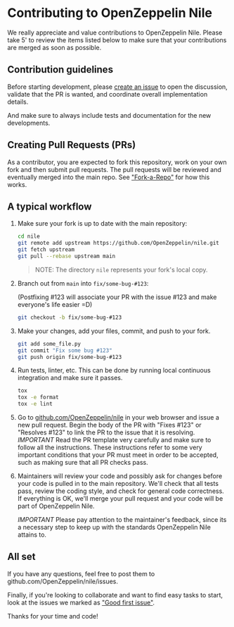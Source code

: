 # Contributing to OpenZeppelin Nile

We really appreciate and value contributions to OpenZeppelin Nile. Please take 5' to review the items listed below to make sure that your contributions are merged as soon as possible.

## Contribution guidelines

Before starting development, please [create an issue](https://github.com/OpenZeppelin/nile/issues/new) to open the discussion, validate that the PR is wanted, and coordinate overall implementation details.

And make sure to always include tests and documentation for the new developments.

## Creating Pull Requests (PRs)

As a contributor, you are expected to fork this repository, work on your own fork and then submit pull requests. The pull requests will be reviewed and eventually merged into the main repo. See ["Fork-a-Repo"](https://help.github.com/articles/fork-a-repo/) for how this works.

## A typical workflow

1. Make sure your fork is up to date with the main repository:

    ```sh
    cd nile
    git remote add upstream https://github.com/OpenZeppelin/nile.git
    git fetch upstream
    git pull --rebase upstream main
    ```

    > NOTE: The directory `nile` represents your fork's local copy.

2. Branch out from `main` into `fix/some-bug-#123`:

    (Postfixing #123 will associate your PR with the issue #123 and make everyone's life easier =D)

    ```sh
    git checkout -b fix/some-bug-#123
    ```

3. Make your changes, add your files, commit, and push to your fork.

    ```sh
    git add some_file.py
    git commit "Fix some bug #123"
    git push origin fix/some-bug-#123
    ```

4. Run tests, linter, etc. This can be done by running local continuous integration and make sure it passes.

    ```bash
    tox
    tox -e format
    tox -e lint
    ```

5. Go to [github.com/OpenZeppelin/nile](https://github.com/OpenZeppelin/nile) in your web browser and issue a new pull request.
    Begin the body of the PR with "Fixes #123" or "Resolves #123" to link the PR to the issue that it is resolving.
    *IMPORTANT* Read the PR template very carefully and make sure to follow all the instructions. These instructions
    refer to some very important conditions that your PR must meet in order to be accepted, such as making sure that all PR checks pass.

6. Maintainers will review your code and possibly ask for changes before your code is pulled in to the main repository. We'll check that all tests pass, review the coding style, and check for general code correctness. If everything is OK, we'll merge your pull request and your code will be part of OpenZeppelin Nile.

    *IMPORTANT* Please pay attention to the maintainer's feedback, since its a necessary step to keep up with the standards OpenZeppelin Nile attains to.

## All set

If you have any questions, feel free to post them to github.com/OpenZeppelin/nile/issues.

Finally, if you're looking to collaborate and want to find easy tasks to start, look at the issues we marked as ["Good first issue"](https://github.com/OpenZeppelin/nile/labels/good%20first%20issue).

Thanks for your time and code!
